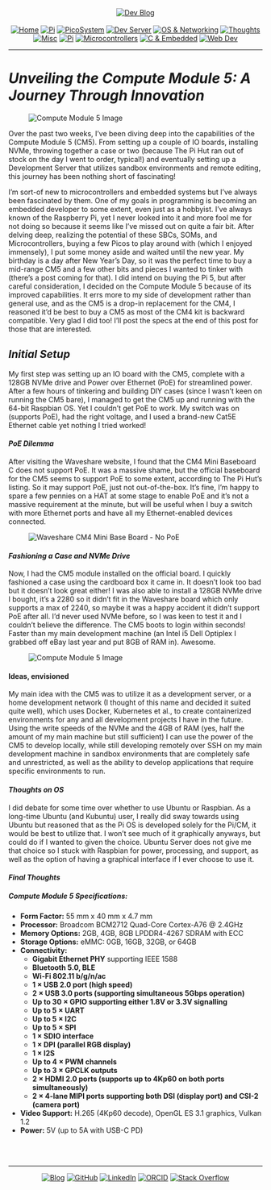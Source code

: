 <!-- Header -->
<link rel="stylesheet" href="../../assets/css/style.css"/>
<div align="center">    
  <a href="../"><img alt="Dev Blog" src="https://img.shields.io/badge/-Developer%20Blog-FE7A16?&logo=git&logoColor=white"></a><br><br></div> 

  <div align="center">
    <a href="../"><img alt="Home" src="https://img.shields.io/badge/-Home-151515?&logo=Arduino&logoColor=C51A4A"></a> 
    <a href="/blog/cm5"><img alt="Pi" src="https://img.shields.io/badge/-CM5-151515?&logo=raspberrypi&logoColor=C51A4A"></a> 
    <a href="/blog/picosystem"><img alt="PicoSystem" src="https://img.shields.io/badge/-PicoSystem-151515?&logo=raspberrypi&logoColor=C51A4A"></a> 
    <a href="/blog/devserver"><img alt="Dev Server" src="https://img.shields.io/badge/-Dev%20Server-151515?&logo=Ubuntu&logoColor=C51A4A"></a> 
    <a href="/blog/osnetworking"><img alt="OS & Networking" src="https://img.shields.io/badge/-OS%20&%20Networking-151515?&logo=freebsd&logoColor=C51A4A"></a> 
    <a href="/blog/thoughts"><img alt="Thoughts" src="https://img.shields.io/badge/-Thoughts-151515?&logo=linux&logoColor=C51A4A"></a> 
    <a href="/blog/misc"><img alt="Misc" src="https://img.shields.io/badge/-Misc-151515?&logo=Ubuntu&logoColor=C51A4A"></a> 
    <a href="/blog/raspberrypi"><img alt="Pi" src="https://img.shields.io/badge/-Raspberry%20Pi-151515?&logo=Raspberry-Pi&logoColor=C51A4A"></a>
    <a href="/blog/microcontrollers"><img alt="Microcontrollers" src="https://img.shields.io/badge/-Microcontrollers-151515?&logo=Arduino&logoColor=FE7A16"></a>
    <a href="/blog/embeddedc"><img alt="C & Embedded" src="https://img.shields.io/badge/-C%20&%20Embedded-151515?&logo=C&logoColor=8a3f8f"></a>
    <a href="/blog/webdev"><img alt="Web Dev" src="https://img.shields.io/badge/-Web%20Development-151515?&logo=html5&logoColor=DD4814"></a>
  </div>
<hr>
<div id="blog-post">
<!-- Main --> 



<h1
id="unveiling-the-compute-module-5-a-journey-through-innovation"><em>Unveiling
the Compute Module 5: A Journey Through Innovation</em></h1>
<figure>
<img src="{{ site.baseurl }}/cm5/img/cm5-full.png" alt="Compute Module 5 Image" />
</figure>
<p>Over the past two weeks, I’ve been diving deep into the capabilities
of the Compute Module 5 (CM5). From setting up a couple of IO boards,
installing NVMe, throwing together a case or two (because The Pi Hut ran
out of stock on the day I went to order, typical!) and eventually
setting up a Development Server that utilizes sandbox environments and
remote editing, this journey has been nothing short of fascinating!</p>
<p>I’m sort-of new to microcontrollers and embedded systems but I’ve
always been fascinated by them. One of my goals in programming is
becoming an embedded developer to some extent, even just as a hobbyist.
I’ve always known of the Raspberry Pi, yet I never looked into it and
more fool me for not doing so because it seems like I’ve missed out on
quite a fair bit. After delving deep, realizing the potential of these
SBCs, SOMs, and Microcontrollers, buying a few Picos to play around with
(which I enjoyed immensely), I put some money aside and waited until the
new year. My birthday is a day after New Year’s Day, so it was the
perfect time to buy a mid-range CM5 and a few other bits and pieces I
wanted to tinker with (there’s a post coming for that). I did intend on
buying the Pi 5, but after careful consideration, I decided on the
Compute Module 5 because of its improved capabilities. It errs more to
my side of development rather than general use, and as the CM5 is a
drop-in replacement for the CM4, I reasoned it’d be best to buy a CM5 as
most of the CM4 kit is backward compatible. Very glad I did too! I’ll
post the specs at the end of this post for those that are
interested.</p>
<h2 id="initial-setup"><em>Initial Setup</em></h2>
<p>My first step was setting up an IO board with the CM5, complete with
a 128GB NVMe drive and Power over Ethernet (PoE) for streamlined power.
After a few hours of tinkering and building DIY cases (since I wasn’t
keen on running the CM5 bare), I managed to get the CM5 up and running
with the 64-bit Raspbian OS. Yet I couldn’t get PoE to work. My switch
was on (supports PoE), had the right voltage, and I used a brand-new
Cat5E Ethernet cable yet nothing I tried worked!</p>
<h4 id="poe-dilemma"><em>PoE Dilemma</em></h4>
<p>After visiting the Waveshare website, I found that the CM4 Mini
Baseboard C does not support PoE. It was a massive shame, but the
official baseboard for the CM5 seems to support PoE to some extent,
according to The Pi Hut’s listing. So it may support PoE, just not
out-of-the-box. It’s fine, I’m happy to spare a few pennies on a HAT at
some stage to enable PoE and it’s not a massive requirement at the
minute, but will be useful when I buy a switch with more Ethernet ports
and have all my Ethernet-enabled devices connected.</p>
<figure>
<img src="{{ site.baseurl }}/cm5/img/waveshare-1.jpeg"
alt="Waveshare CM4 Mini Base Board - No PoE" />
</figure>
<h4 id="fashioning-a-case-and-nvme-drive"><em>Fashioning a Case and NVMe
Drive</em></h4>
<p>Now, I had the CM5 module installed on the official board. I quickly
fashioned a case using the cardboard box it came in. It doesn’t look too
bad but it doesn’t look great either! I was also able to install a 128GB
NVMe drive I bought, it’s a 2280 so it didn’t fit in the Waveshare board
which only supports a max of 2240, so maybe it was a happy accident it
didn’t support PoE after all. I’d never used NVMe before, so I was keen
to test it and I couldn’t believe the difference. The CM5 boots to login
within seconds! Faster than my main development machine (an Intel i5
Dell Optiplex I grabbed off eBay last year and put 8GB of RAM in).
Awesome.</p>
<figure>
<img src="{{ site.baseurl }}/cm5/img/diy-case.png" alt="Compute Module 5 Image" />
</figure>
<h4 id="ideas-envisioned">Ideas, envisioned</h4>
<p>My main idea with the CM5 was to utilize it as a development server,
or a home development network (I thought of this name and decided it
suited quite well), which uses Docker, Kubernetes et al., to create
containerized environments for any and all development projects I have
in the future. Using the write speeds of the NVMe and the 4GB of RAM
(yes, half the amount of my main machine but still sufficient) I can use
the power of the CM5 to develop locally, while still developing remotely
over SSH on my main development machine in sandbox environments that are
completely safe and unrestricted, as well as the ability to develop
applications that require specific environments to run.</p>
<h4 id="thoughts-on-os"><em>Thoughts on OS</em></h4>
<p>I did debate for some time over whether to use Ubuntu or Raspbian. As
a long-time Ubuntu (and Kubuntu) user, I really did sway towards using
Ubuntu but reasoned that as the Pi OS is developed solely for the Pi/CM,
it would be best to utilize that. I won’t see much of it graphically
anyways, but could do if I wanted to given the choice. Ubuntu Server
does not give me that choice so I stuck with Raspbian for power,
processing, and support, as well as the option of having a graphical
interface if I ever choose to use it.</p>
<h4 id="final-thoughts"><em>Final Thoughts</em></h4>
<h5 id="compute-module-5-specifications"><strong>Compute Module 5
Specifications:</strong></h5>
<ul>
<li><strong>Form Factor:</strong> 55 mm x 40 mm x 4.7 mm</li>
<li><strong>Processor:</strong> Broadcom BCM2712 Quad-Core Cortex-A76 @
2.4GHz</li>
<li><strong>Memory Options:</strong> 2GB, 4GB, 8GB LPDDR4-4267 SDRAM
with ECC</li>
<li><strong>Storage Options:</strong> eMMC: 0GB, 16GB, 32GB, or
64GB</li>
<li><strong>Connectivity:</strong>
<ul>
<li><strong>Gigabit Ethernet PHY</strong> supporting IEEE 1588</li>
<li><strong>Bluetooth 5.0, BLE</strong></li>
<li><strong>Wi-Fi 802.11 b/g/n/ac</strong></li>
<li><strong>1 × USB 2.0 port (high speed)</strong></li>
<li><strong>2 × USB 3.0 ports (supporting simultaneous 5Gbps
operation)</strong></li>
<li><strong>Up to 30 × GPIO supporting either 1.8V or 3.3V
signalling</strong></li>
<li><strong>Up to 5 × UART</strong></li>
<li><strong>Up to 5 × I2C</strong></li>
<li><strong>Up to 5 × SPI</strong></li>
<li><strong>1 × SDIO interface</strong></li>
<li><strong>1 × DPI (parallel RGB display)</strong></li>
<li><strong>1 × I2S</strong></li>
<li><strong>Up to 4 × PWM channels</strong></li>
<li><strong>Up to 3 × GPCLK outputs</strong></li>
<li><strong>2 × HDMI 2.0 ports (supports up to 4Kp60 on both ports
simultaneously)</strong></li>
<li><strong>2 × 4-lane MIPI ports supporting both DSI (display port) and
CSI-2 (camera port)</strong></li>
</ul></li>
<li><strong>Video Support:</strong> H.265 (4Kp60 decode), OpenGL ES 3.1
graphics, Vulkan 1.2</li>
<li><strong>Power:</strong> 5V (up to 5A with USB-C PD)</li>
</ul>



<br>
<!-- Footer -->
</div>

<br>
<div align="center"><hr>
  <a href="../"><img alt="Blog" src="https://img.shields.io/badge/-Developer%20Blog-DD4814?style=flat-square&logo=github&logoColor=black"></a> 
  <a href="https://github.com/dntstck"><img alt="GitHub" src="https://img.shields.io/badge/-@dntstck-181717?style=flat-square&logo=GitHub&logoColor=white"></a> 
  <a href="https://www.linkedin.com/in/drudelarosa"><img alt="LinkedIn" src="https://img.shields.io/badge/-LinkedIn-0077B5?style=flat-square&logo=Linkedin&logoColor=white"></a> 
  <a href="https://orcid.org/0009-0003-6755-7655"><img alt="ORCID" src="https://img.shields.io/badge/-ORCID-A6CE39?style=flat-square&logo=ORCID&logoColor=white"></a> 
  <a href="https://stackoverflow.com/users/28874348/dru-delarosa"><img alt="Stack Overflow" src="https://img.shields.io/badge/-Stack%20Overflow-FE7A16?style=flat-square&logo=Stack-Overflow&logoColor=white"></a>
</div>
